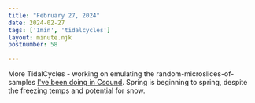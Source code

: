 ```yaml
---
title: "February 27, 2024"
date: 2024-02-27
tags: ['1min', 'tidalcycles']
layout: minute.njk
postnumber: 58

---
```


More TidalCycles - working on emulating the random-microslices-of-samples [I've been doing in Csound](/main/37/). Spring is beginning to spring, despite the freezing temps and potential for snow. 